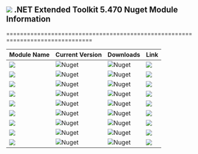 ## <img src="https://github.com/Wagnerp/Krypton-NET-Version-Dashboard/blob/master/Assets/Icons/PNG/KR%2064%20%20x%2064%20Orange.png" /> .NET Extended Toolkit 5.470 Nuget Module Information

===============================================================================

| Module Name | Current Version | Downloads | Link |
|---|---|---|---|
| <img src="https://img.shields.io/badge/Module-Core-orange.svg" /> | ![Nuget](https://img.shields.io/nuget/v/KryptonExtendedToolkit5470CoreModule) | ![Nuget](https://img.shields.io/nuget/dt/KryptonExtendedToolkit5470CoreModule?color=brightgreen) |  <a href="https://www.nuget.org/packages/KryptonExtendedToolkit5470CoreModule/"><img src="https://img.shields.io/badge/Download-Link-9cf.svg" /></a> |
| <img src="https://img.shields.io/badge/Module-Colour Controls-orange.svg" /> | ![Nuget](https://img.shields.io/nuget/v/KryptonExtendedToolkit5470ExtendedColourControlsModule) | ![Nuget](https://img.shields.io/nuget/dt/KryptonExtendedToolkit5470ExtendedColourControlsModule?color=brightgreen) | <a href="https://www.nuget.org/packages/KryptonExtendedToolkit5470ExtendedColourControlsModule/"><img src="https://img.shields.io/badge/Download-Link-9cf.svg" /></a> |
| <img src="https://img.shields.io/badge/Module-Dialogs-orange.svg" /> | ![Nuget](https://img.shields.io/nuget/v/KryptonExtendedToolkit5470ExtendedDialogsModule) | ![Nuget](https://img.shields.io/nuget/dt/KryptonExtendedToolkit5470ExtendedDialogsModule?color=brightgreen) | <a href="https://www.nuget.org/packages/KryptonExtendedToolkit5470ExtendedDialogsModule/"><img src="https://img.shields.io/badge/Download-Link-9cf.svg" /></a> |
| <img src="https://img.shields.io/badge/Module-Menu & Toolbar Items-orange.svg" /> | ![Nuget](https://img.shields.io/nuget/v/KryptonExtendedToolkit5470ExtendedMenuAndToolbarItemsModule) | ![Nuget](https://img.shields.io/nuget/dt/KryptonExtendedToolkit5470ExtendedMenuAndToolbarItemsModule?color=brightgreen) |<a href="https://www.nuget.org/packages/KryptonExtendedToolkit5470ExtendedMenuAndToolbarItemsModule/"><img src="https://img.shields.io/badge/Download-Link-9cf.svg" /></a> |
| <img src="https://img.shields.io/badge/Module-Floating Menu & Toolbars-orange.svg" /> | ![Nuget](https://img.shields.io/nuget/v/KryptonExtendedToolkit5470FloatingMenuAndToolbarsModule) | ![Nuget](https://img.shields.io/nuget/dt/KryptonExtendedToolkit5470FloatingMenuAndToolbarsModule?color=brightgreen) | <a href="https://www.nuget.org/packages/KryptonExtendedToolkit5470FloatingMenuAndToolbarsModule/"><img src="https://img.shields.io/badge/Download-Link-9cf.svg" /></a> |
| <img src="https://img.shields.io/badge/Module-IO Components-orange.svg" /> | ![Nuget](https://img.shields.io/nuget/v/KryptonExtendedToolkit5470IOComponentsModule) | ![Nuget](https://img.shields.io/nuget/dt/KryptonExtendedToolkit5470IOComponentsModule?color=brightgreen) | <a href="https://www.nuget.org/packages/KryptonExtendedToolkit5470IOComponentsModule/"><img src="https://img.shields.io/badge/Download-Link-9cf.svg" /></a> |
| <img src="https://img.shields.io/badge/Module-Krypton Outlook Grid-orange.svg" /> | ![Nuget](https://img.shields.io/nuget/v/KryptonExtendedToolkit5470KryptonOutlookGridModule) | ![Nuget](https://img.shields.io/nuget/dt/KryptonExtendedToolkit5470KryptonOutlookGridModule?color=brightgreen) | <a href="https://www.nuget.org/packages/KryptonExtendedToolkit5470KryptonOutlookGridModule/"><img src="https://img.shields.io/badge/Download-Link-9cf.svg" /></a> |
| <img src="https://img.shields.io/badge/Module-Navi Suite-orange.svg" /> | ![Nuget](https://img.shields.io/nuget/v/KryptonExtendedToolkit5470NaviSuiteModule) | ![Nuget](https://img.shields.io/nuget/dt/KryptonExtendedToolkit5470NaviSuiteModule?color=brightgreen) | <a href="https://www.nuget.org/packages/KryptonExtendedToolkit5470NaviSuiteModule/"><img src="https://img.shields.io/badge/Download-Link-9cf.svg" /></a> |
| <img src="https://img.shields.io/badge/Module-Task Dialogs-orange.svg" /> | ![Nuget](https://img.shields.io/nuget/v/KryptonExtendedToolkit5470TaskDialogsModule) | ![Nuget](https://img.shields.io/nuget/dt/KryptonExtendedToolkit5470TaskDialogsModule?color=brightgreen) | <a href="https://www.nuget.org/packages/KryptonExtendedToolkit5470TaskDialogsModule/"><img src="https://img.shields.io/badge/Download-Link-9cf.svg" /></a> |
